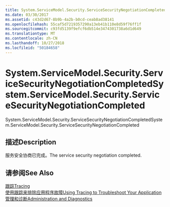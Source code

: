 ```yaml
---
title: System.ServiceModel.Security.ServiceSecurityNegotiationCompleted
ms.date: 03/30/2017
ms.assetid: c43d2d67-8b9b-4a2b-b0cd-ceab8ad38141
ms.openlocfilehash: 55caf5d7219357290a13eb41b110e8d59f76ff1f
ms.sourcegitcommit: c93fd5139f9efcf6db514e3474301738a6d1d649
ms.translationtype: MT
ms.contentlocale: zh-CN
ms.lasthandoff: 10/27/2018
ms.locfileid: "50184658"
---
```

# <a name="systemservicemodelsecurityservicesecuritynegotiationcompleted"></a><span data-ttu-id="adbe4-102">System.ServiceModel.Security.ServiceSecurityNegotiationCompleted</span><span class="sxs-lookup"><span data-stu-id="adbe4-102">System.ServiceModel.Security.ServiceSecurityNegotiationCompleted</span></span>
<span data-ttu-id="adbe4-103">System.ServiceModel.Security.ServiceSecurityNegotiationCompleted</span><span class="sxs-lookup"><span data-stu-id="adbe4-103">System.ServiceModel.Security.ServiceSecurityNegotiationCompleted</span></span>  
  
## <a name="description"></a><span data-ttu-id="adbe4-104">描述</span><span class="sxs-lookup"><span data-stu-id="adbe4-104">Description</span></span>  
 <span data-ttu-id="adbe4-105">服务安全协商已完成。</span><span class="sxs-lookup"><span data-stu-id="adbe4-105">The service security negotiation completed.</span></span>  
  
## <a name="see-also"></a><span data-ttu-id="adbe4-106">请参阅</span><span class="sxs-lookup"><span data-stu-id="adbe4-106">See Also</span></span>  
 [<span data-ttu-id="adbe4-107">跟踪</span><span class="sxs-lookup"><span data-stu-id="adbe4-107">Tracing</span></span>](../../../../../docs/framework/wcf/diagnostics/tracing/index.md)  
 [<span data-ttu-id="adbe4-108">使用跟踪来排除应用程序故障</span><span class="sxs-lookup"><span data-stu-id="adbe4-108">Using Tracing to Troubleshoot Your Application</span></span>](../../../../../docs/framework/wcf/diagnostics/tracing/using-tracing-to-troubleshoot-your-application.md)  
 [<span data-ttu-id="adbe4-109">管理和诊断</span><span class="sxs-lookup"><span data-stu-id="adbe4-109">Administration and Diagnostics</span></span>](../../../../../docs/framework/wcf/diagnostics/index.md)
